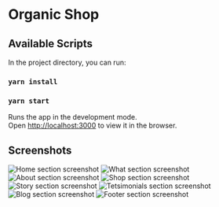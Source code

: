 # Organic Shop

## Available Scripts

In the project directory, you can run:

### `yarn install`
### `yarn start`

Runs the app in the development mode.\
Open [http://localhost:3000](http://localhost:3000) to view it in the browser.

## Screenshots

![Home section screenshot](https://user-images.githubusercontent.com/91267121/138548430-f8b63923-a298-4d9c-ab0c-600e8714393e.png)
![What section screenshot](https://user-images.githubusercontent.com/91267121/138548444-eb931ea2-c3d9-4024-bb51-0b8c9690717f.png)
![About section screenshot](https://user-images.githubusercontent.com/91267121/138548454-b31de36e-6a93-412a-b69e-2c11ffe0dbfc.png)
![Shop section screenshot](https://user-images.githubusercontent.com/91267121/138548460-73a72b11-5b71-4270-9b83-e41c71af7263.png)
![Story section screenshot](https://user-images.githubusercontent.com/91267121/138548463-0b2f46d1-00e9-4c1a-ad57-45bffd1d95e1.png)
![Tetsimonials section screenshot](https://user-images.githubusercontent.com/91267121/138548469-85c89023-2130-4f1b-947d-46b2186f4753.png)
![Blog section screenshot](https://user-images.githubusercontent.com/91267121/138548488-3b85fdf2-6c97-4b3c-a59f-257512c2666b.png)
![Footer section screenshot](https://user-images.githubusercontent.com/91267121/138548497-b60f5f09-a604-4a51-944f-0e5bb32606d2.png)